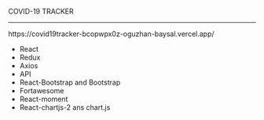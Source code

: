 COVID-19 TRACKER
<hr>
https://covid19tracker-bcopwpx0z-oguzhan-baysal.vercel.app/







<ul>
    <li>React</li>
    <li>Redux</li>
    <li>Axios</li>
    <li>API</li>
    <li>React-Bootstrap and Bootstrap</li>
    <li>Fortawesome</li>
    <li>React-moment</li>
    <li>React-chartjs-2 ans chart.js</li>
</ul>